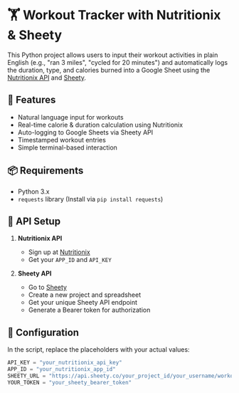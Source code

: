# 🏋️ Workout Tracker with Nutritionix & Sheety

This Python project allows users to input their workout activities in plain English (e.g., "ran 3 miles", "cycled for 20 minutes") and automatically logs the duration, type, and calories burned into a Google Sheet using the [Nutritionix API](https://www.nutritionix.com/business/api) and [Sheety](https://sheety.co/).

## 🚀 Features

- Natural language input for workouts
- Real-time calorie & duration calculation using Nutritionix
- Auto-logging to Google Sheets via Sheety API
- Timestamped workout entries
- Simple terminal-based interaction

## 📦 Requirements

- Python 3.x
- `requests` library (Install via `pip install requests`)

## 🔑 API Setup

1. **Nutritionix API**
   - Sign up at [Nutritionix](https://developer.nutritionix.com/)
   - Get your `APP_ID` and `API_KEY`

2. **Sheety API**
   - Go to [Sheety](https://sheety.co/)
   - Create a new project and spreadsheet
   - Get your unique Sheety API endpoint
   - Generate a Bearer token for authorization

## 🔧 Configuration

In the script, replace the placeholders with your actual values:

```python
API_KEY = "your_nutritionix_api_key"
APP_ID = "your_nutritionix_app_id"
SHEETY_URL = "https://api.sheety.co/your_project_id/your_username/workouts"
YOUR_TOKEN = "your_sheety_bearer_token"
